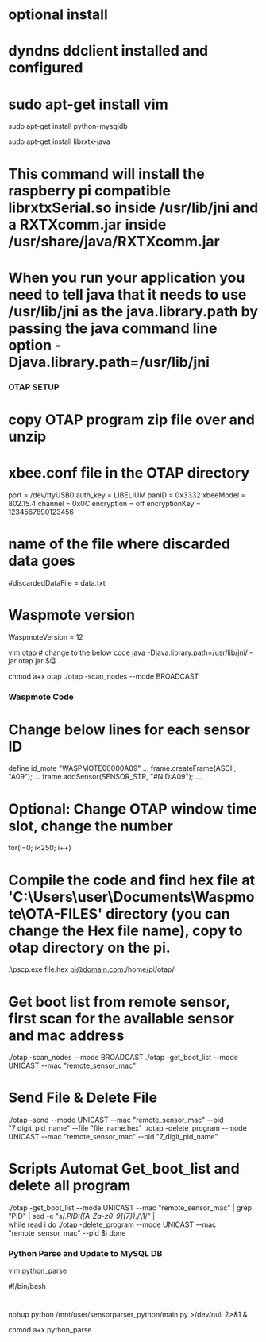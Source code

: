 # optional install
# dyndns ddclient installed and configured
# sudo apt-get install vim

sudo apt-get install python-mysqldb

sudo apt-get install librxtx-java
# This command will install the raspberry pi compatible librxtxSerial.so inside /usr/lib/jni and a RXTXcomm.jar inside /usr/share/java/RXTXcomm.jar
# When you run your application you need to tell java that it needs to use /usr/lib/jni as the java.library.path by passing the java command line option -Djava.library.path=/usr/lib/jni


### OTAP SETUP

# copy OTAP program zip file over and unzip

# xbee.conf file in the OTAP directory
port = /dev/ttyUSB0
auth_key = LIBELIUM
panID = 0x3332
xbeeModel = 802.15.4
channel = 0x0C
encryption = off
encryptionKey = 1234567890123456
# name of the file where discarded data goes
#discardedDataFile = data.txt
# Waspmote version
WaspmoteVersion = 12

vim otap # change to the below code
java -Djava.library.path=/usr/lib/jni/ -jar otap.jar $@

chmod a+x otap
./otap -scan_nodes --mode BROADCAST


### Waspmote Code

# Change below lines for each sensor ID
define id_mote "WASPMOTE00000A09"
...
frame.createFrame(ASCII, "A09");
...
frame.addSensor(SENSOR_STR, "#NID:A09");
...

# Optional: Change OTAP window time slot, change the number
for(i=0; i<250; i++)

# Compile the code and find hex file at 'C:\Users\user\Documents\Waspmote\OTA-FILES' directory (you can change the Hex file name), copy to otap directory on the pi.
.\pscp.exe file.hex pi@domain.com:/home/pi/otap/


# Get boot list from remote sensor, first scan for the available sensor and mac address
./otap -scan_nodes --mode BROADCAST
./otap -get_boot_list --mode UNICAST --mac "remote_sensor_mac"

# Send File & Delete File
./otap -send --mode UNICAST --mac "remote_sensor_mac" --pid "7_digit_pid_name" --file "file_name.hex"
./otap -delete_program --mode UNICAST --mac "remote_sensor_mac" --pid "7_digit_pid_name"

# Scripts Automat Get_boot_list and delete all program
./otap -get_boot_list --mode UNICAST --mac "remote_sensor_mac" | grep "PID" | sed -e "s/.*PID:\([A-Za-z0-9]\{7\}\).*/\1/" | \
while read i
do
./otap -delete_program --mode UNICAST --mac "remote_sensor_mac" --pid $i
done



### Python Parse and Update to MySQL DB

vim python_parse

#!/bin/bash
#
nohup python /mnt/user/sensorparser_python/main.py >/dev/null 2>&1 &

chmod a+x python_parse
